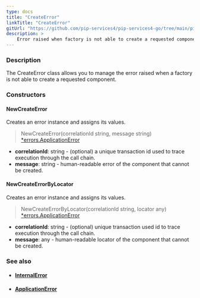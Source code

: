 ```yaml
---
type: docs
title: "CreateError"
linkTitle: "CreateError"
gitUrl: "https://github.com/pip-services4/pip-services4-go/tree/main/pip-services4-commons-go"
description: >
    Error raised when factory is not able to create a requested component.
---
```



### Description

The CreateError class allows you to manage the error raised when a factory is not able to create a requested component.


### Constructors

#### NewCreateError
Creates an error instance and assigns its values.

> NewCreateError(correlationId string, message string) [*errors.ApplicationError](../../../commons/errors/application_error)

- **correlationId**: string - (optional) a unique transaction id used to trace execution through the call chain.
- **message**: string - human-readable error of the component that cannot be created.

#### NewCreateErrorByLocator
Creates an error instance and assigns its values.

> NewCreateErrorByLocator(correlationId string, locator any) [*errors.ApplicationError](../../../commons/errors/application_error)

- **correlationId**: string - (optional) unique transaction used id to trace execution through the call chain.
- **message**: any - human-readable locator of the component that cannot be created.


### See also
- #### [InternalError](../../../commons/errors/internal_error)
- #### [ApplicationError](../../../commons/errors/application_error)

